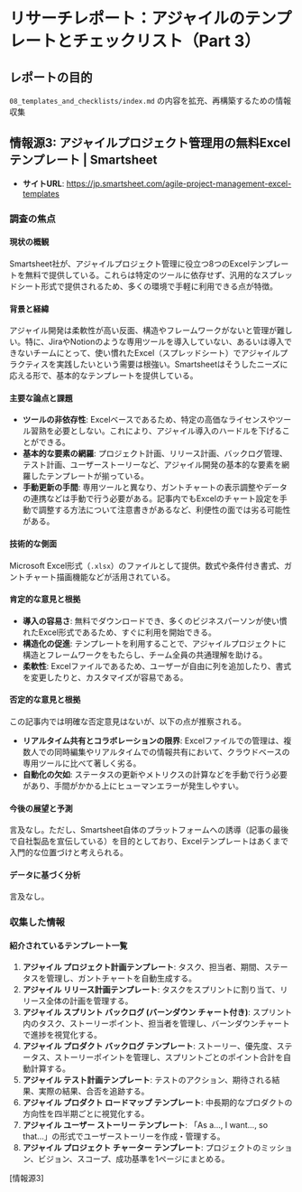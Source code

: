 # リサーチレポート：アジャイルのテンプレートとチェックリスト（Part 3）

## レポートの目的
`08_templates_and_checklists/index.md` の内容を拡充、再構築するための情報収集

## 情報源3: アジャイルプロジェクト管理用の無料Excelテンプレート | Smartsheet

*   **サイトURL**: https://jp.smartsheet.com/agile-project-management-excel-templates

### 調査の焦点

#### 現状の概観
Smartsheet社が、アジャイルプロジェクト管理に役立つ8つのExcelテンプレートを無料で提供している。これらは特定のツールに依存せず、汎用的なスプレッドシート形式で提供されるため、多くの環境で手軽に利用できる点が特徴。

#### 背景と経緯
アジャイル開発は柔軟性が高い反面、構造やフレームワークがないと管理が難しい。特に、JiraやNotionのような専用ツールを導入していない、あるいは導入できないチームにとって、使い慣れたExcel（スプレッドシート）でアジャイルプラクティスを実践したいという需要は根強い。Smartsheetはそうしたニーズに応える形で、基本的なテンプレートを提供している。

#### 主要な論点と課題
*   **ツールの非依存性**: Excelベースであるため、特定の高価なライセンスやツール習熟を必要としない。これにより、アジャイル導入のハードルを下げることができる。
*   **基本的な要素の網羅**: プロジェクト計画、リリース計画、バックログ管理、テスト計画、ユーザーストーリーなど、アジャイル開発の基本的な要素を網羅したテンプレートが揃っている。
*   **手動更新の手間**: 専用ツールと異なり、ガントチャートの表示調整やデータの連携などは手動で行う必要がある。記事内でもExcelのチャート設定を手動で調整する方法について注意書きがあるなど、利便性の面では劣る可能性がある。

#### 技術的な側面
Microsoft Excel形式（`.xlsx`）のファイルとして提供。数式や条件付き書式、ガントチャート描画機能などが活用されている。

#### 肯定的な意見と根拠
*   **導入の容易さ**: 無料でダウンロードでき、多くのビジネスパーソンが使い慣れたExcel形式であるため、すぐに利用を開始できる。
*   **構造化の促進**: テンプレートを利用することで、アジャイルプロジェクトに構造とフレームワークをもたらし、チーム全員の共通理解を助ける。
*   **柔軟性**: Excelファイルであるため、ユーザーが自由に列を追加したり、書式を変更したりと、カスタマイズが容易である。

#### 否定的な意見と根拠
この記事内では明確な否定意見はないが、以下の点が推察される。
*   **リアルタイム共有とコラボレーションの限界**: Excelファイルでの管理は、複数人での同時編集やリアルタイムでの情報共有において、クラウドベースの専用ツールに比べて著しく劣る。
*   **自動化の欠如**: ステータスの更新やメトリクスの計算などを手動で行う必要があり、手間がかかる上にヒューマンエラーが発生しやすい。

#### 今後の展望と予測
言及なし。ただし、Smartsheet自体のプラットフォームへの誘導（記事の最後で自社製品を宣伝している）を目的としており、Excelテンプレートはあくまで入門的な位置づけと考えられる。

#### データに基づく分析
言及なし。

### 収集した情報

#### 紹介されているテンプレート一覧

1.  **アジャイル プロジェクト計画テンプレート**: タスク、担当者、期間、ステータスを管理し、ガントチャートを自動生成する。
2.  **アジャイル リリース計画テンプレート**: タスクをスプリントに割り当て、リリース全体の計画を管理する。
3.  **アジャイル スプリント バックログ (バーンダウン チャート付き)**: スプリント内のタスク、ストーリーポイント、担当者を管理し、バーンダウンチャートで進捗を視覚化する。
4.  **アジャイル プロダクト バックログ テンプレート**: ストーリー、優先度、ステータス、ストーリーポイントを管理し、スプリントごとのポイント合計を自動計算する。
5.  **アジャイル テスト計画テンプレート**: テストのアクション、期待される結果、実際の結果、合否を追跡する。
6.  **アジャイル プロダクト ロードマップ テンプレート**: 中長期的なプロダクトの方向性を四半期ごとに視覚化する。
7.  **アジャイル ユーザー ストーリー テンプレート**: 「As a..., I want..., so that...」の形式でユーザーストーリーを作成・管理する。
8.  **アジャイル プロジェクト チャーター テンプレート**: プロジェクトのミッション、ビジョン、スコープ、成功基準を1ページにまとめる。

[情報源3] 